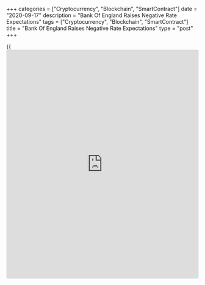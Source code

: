 +++
categories = ["Cryptocurrency", "Blockchain", "SmartContract"]
date = "2020-09-17"
description = "Bank Of England Raises Negative Rate Expectations"
tags = ["Cryptocurrency", "Blockchain", "SmartContract"]
title = "Bank Of England Raises Negative Rate Expectations"
type = "post"
+++

{{<iframe id="large-banner" src="https://www.bounty.group/#slide=17.0" width="100%" height="600" scrolling="no" style="border: 0px solid rgb(216, 221, 230); border-radius: 3px;">}}

The Bank of England retained its interest rate at a record low on
Thursday, but [policy](https://www.fintechee.com/policy/)makers started to assess how negative interest rates
work amid talks on post Brexit trade deal, the recent rise in Covid-19
cases and the rising risk of elevated unemployment.

The nine-member Monetary Policy Committee unanimously decided to hold
the interest rate at 0.10 percent, as widely expected. The bank had
altogether reduced the rate by 65 basis points at two unscheduled
meetings in March.

Policymakers also unanimously decided to retain the size of the asset
purchase programme at GBP 745 billion.

The BoE together with the bank regulators will begin 'structured
engagement' on the operational considerations of negative rates in the
fourth quarter of this year.

The key interest rate has never been below zero.

The MPC had been briefed on the BoE's plans to explore how a negative
Bank Rate could be implemented effectively, should the outlook for
inflation and output warrant it at some point during this period of low
equilibrium rates.

Markets are expecting an expansion to its quantitative easing at the
November meeting.

Further preparation for negative rates is likely to be taken as a
vindication of market expectations and brings more downside risk to gilt
yields, Antoine Bouvet and Petr Krpata, economists at ING, said.

"We remain confident that an increase in the APF is more likely in the
near-term," they said.

Andrew Wishart, an economist at Capital Economics, said he still think
that the bank will loosen [policy](https://www.fintechee.com/policy/) further, most likely in the form of
more QE rather than negative interest rates as the market expects.

The bank is expected to add QE by GBP 250 billion over the course of the
next year, with an installment of GBP 100 billion in November, Wishart
added.  
  
The MPC said it does not intend to tighten monetary [policy](https://www.fintechee.com/policy/) until there
is clear evidence that significant progress is being made in eliminating
spare capacity and achieving the 2 percent inflation target sustainably.

Policymakers noted that the outlook for the [economy][1] remains
"unusually uncertain".

According to the bank staff, in the third quarter of 2020, GDP would to
be around 7 percent below its 2019 fourth quarter level, but less weak
than had been expected in the August Report.

CPI inflation is expected to remain below 1 percent until early 2021,
albeit slightly higher than expected at the time of the August Report.  
  
As the August inflation was more than one percentage point below the 2
percent target, BoE Governor wrote an open letter to the Chancellor
Rishi Sunak explaining the reason for the decline.

Governor Andrew Bailey said the MPC expected a period of low inflation
in the near term due to the effects of the Covid-19 pandemic.

He also added that the temporary cut in VAT for hospitality, holiday
accommodation and attractions, together with the Government's Eat Out to
Help Out scheme, were expected to lead to a material drop in inflation
in August.

In his reply to Bailey, Sunak said the government's commitment to the
BoE's operational independence and the flexible inflation targeting
regime, with an operational target of 2 percent CPI inflation, remains
absolute.

For comments and feedback [contact](https://www.playgroundfx.com/contact/): editorial@rtt[news](https://www.letsplayfx.com/blog/forex-news-website/).com

[Business News][2]

   1. www.rtt[news](https://www.letsplayfx.com/blog/forex-news-website/).com/Content/EconomicNews.aspx
   2. www.rtt[news](https://www.letsplayfx.com/blog/forex-news-website/).com/Content/Business.aspx